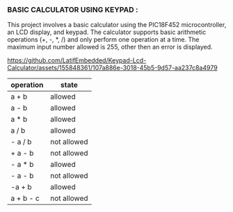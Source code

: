 ### BASIC CALCULATOR USING KEYPAD : 

This project involves a basic calculator using the PIC18F452 microcontroller, an LCD display, and keypad. 
The calculator supports basic arithmetic operations (+, -, *, /) and only perform one operation at a time. 
The maximum input number allowed is 255, other then an error is displayed.



https://github.com/LatifEmbedded/Keypad-Lcd-Calculator/assets/155848361/107a886e-3018-45b5-9d57-aa237c8a4979


| operation | state |
| --------- | ----- |
| a   +   b | allowed |
| a   -  b  | allowed |
| a   * b   | allowed |
| a    /  b | allowed |
| - a  /  b | not allowed |
| + a  -  b | not allowed |
| - a  *  b | allowed |
| - a  -  b | not allowed |
| -a  +  b | allowed |
| a + b - c | not allowed|
